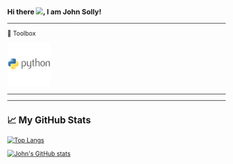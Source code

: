### Hi there <img src="https://raw.githubusercontent.com/MartinHeinz/MartinHeinz/master/wave.gif" width="30px">, I am John Solly!




---

🧰 Toolbox

<img src="https://github.com/devicons/devicon/blob/master/icons/python/python-original-wordmark.svg" alt="JavaScript Logo" width="100" height="100"/>


---

---

## &#x1f4c8; My GitHub Stats

[![Top Langs](https://github-readme-stats.vercel.app/api/top-langs/?username=jsolly&hide=java&theme=radical&layout=compact)](https://github.com/anuraghazra/github-readme-stats)

[![John's GitHub stats](https://github-readme-stats.vercel.app/api?username=jsolly&theme=radical&layout=compact)](https://github.com/anuraghazra/github-readme-stats)



<!--
**jsolly/jsolly** is a ✨ _special_ ✨ repository because its `README.md` (this file) appears on your GitHub profile.

Here are some ideas to get you started:

- 🔭 I’m currently working on ...
- 🌱 I’m currently learning ...
- 👯 I’m looking to collaborate on ...
- 🤔 I’m looking for help with ...
- 💬 Ask me about ...
- 📫 How to reach me: ...
- 😄 Pronouns: ...
- ⚡ Fun fact: ...
-->

